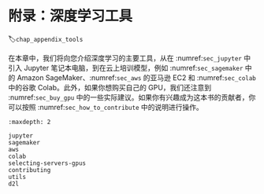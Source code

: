# 附录：深度学习工具
:label:`chap_appendix_tools`

在本章中，我们将向您介绍深度学习的主要工具，从在 :numref:`sec_jupyter` 中引入 Jupyter 笔记本电脑，到在云上培训模型，例如 :numref:`sec_sagemaker` 中的 Amazon SageMaker、:numref:`sec_aws` 的亚马逊 EC2 和 :numref:`sec_colab` 中的谷歌 Colab。此外，如果你想购买自己的 GPU，我们还注意到 :numref:`sec_buy_gpu` 中的一些实际建议。如果你有兴趣成为这本书的贡献者，你可以按照 :numref:`sec_how_to_contribute` 中的说明进行操作。

```toc
:maxdepth: 2

jupyter
sagemaker
aws
colab
selecting-servers-gpus
contributing
utils
d2l
```

